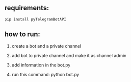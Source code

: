 ## requirements: 
```
pip install pyTelegramBotAPI
```

## how to run:

1. create a bot and a private channel

2. add bot to private channel and make it as channel admin 

3. add information in the bot.py

4. run this command: python bot.py
